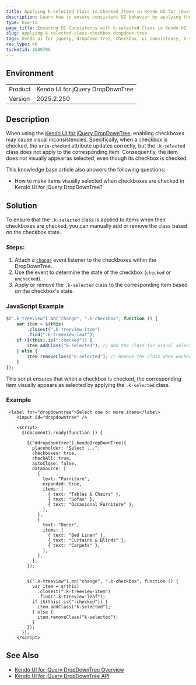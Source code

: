 ```yaml
---
title: Applying k-selected Class to Checked Items in Kendo UI for jQuery DropDownTree
description: Learn how to ensure consistent UI behavior by applying the k-selected class to items when checkboxes are checked in Kendo UI for jQuery DropDownTree.
type: how-to
page_title: Ensuring UI Consistency with k-selected Class in Kendo UI for jQuery DropDownTree
slug: applying-k-selected-class-checkbox-dropdown-tree
tags: kendo ui for jquery, dropdown tree, checkbox, ui consistency, k-selected class
res_type: kb
ticketid: 1689706
---
```


## Environment

<table>
<tbody>
<tr>
<td>Product</td>
<td>Kendo UI for jQuery DropDownTree</td>
</tr>
<tr>
<td>Version</td>
<td>2025.2.250</td>
</tr>
</tbody>
</table>

## Description

When using the [Kendo UI for jQuery DropDownTree](https://www.telerik.com/kendo-jquery-ui/documentation/controls/dropdowntree/overview), enabling checkboxes may cause visual inconsistencies. Specifically, when a checkbox is checked, the `aria-checked` attribute updates correctly, but the `.k-selected` class does not apply to the corresponding item. Consequently, the item does not visually appear as selected, even though its checkbox is checked.

This knowledge base article also answers the following questions:
- How to make items visually selected when checkboxes are checked in Kendo UI for jQuery DropDownTree?

## Solution

To ensure that the `.k-selected` class is applied to items when their checkboxes are checked, you can manually add or remove the class based on the checkbox state.

### Steps:

1. Attach a [`change`](/api/javascript/ui/dropdowntree/events/change) event listener to the checkboxes within the DropDownTree.
2. Use the event to determine the state of the checkbox (`checked` or `unchecked`).
3. Apply or remove the `.k-selected` class to the corresponding item based on the checkbox's state.

### JavaScript Example

```javascript
$(".k-treeview").on("change", ".k-checkbox", function () {
    var item = $(this)
        .closest(".k-treeview-item")
        .find(".k-treeview-leaf");
    if ($(this).is(":checked")) {
        item.addClass("k-selected"); // Add the class for visual selection
    } else {
        item.removeClass("k-selected"); // Remove the class when unchecked
    }
});
```

This script ensures that when a checkbox is checked, the corresponding item visually appears as selected by applying the `.k-selected` class.

### Example

```dojo
 <label for="dropdowntree">Select one or more items</label>
    <input id="dropdowntree" />
    
    <script>
      $(document).ready(function () {       

        $("#dropdowntree").kendoDropDownTree({
          placeholder: "Select ...",
          checkboxes: true,
          checkAll: true,
          autoClose: false,
          dataSource: [
            {
              text: "Furniture",
              expanded: true,
              items: [
                { text: "Tables & Chairs" },
                { text: "Sofas" },
                { text: "Occasional Furniture" },
              ],
            },
            {
              text: "Decor",
              items: [
                { text: "Bed Linen" },
                { text: "Curtains & Blinds" },
                { text: "Carpets" },
              ],
            },
          ],
        });
        
        
        $(".k-treeview").on("change", ".k-checkbox", function () {
          var item = $(this)
            .closest(".k-treeview-item")
            .find(".k-treeview-leaf");
          if ($(this).is(":checked")) {
            item.addClass("k-selected");
          } else {
            item.removeClass("k-selected");
          }
        });
      });
    </script>

```

## See Also

- [Kendo UI for jQuery DropDownTree Overview](https://www.telerik.com/kendo-jquery-ui/documentation/controls/dropdowntree/overview)
- [Kendo UI for jQuery DropDownTree API](/api/javascript/ui/dropdowntree)
